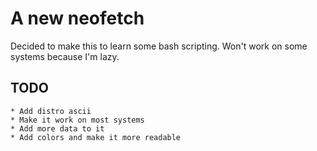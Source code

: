 # A new neofetch

Decided to make this to learn some bash scripting. Won't work on some systems because I'm lazy.

## TODO
    * Add distro ascii
    * Make it work on most systems
    * Add more data to it
    * Add colors and make it more readable
